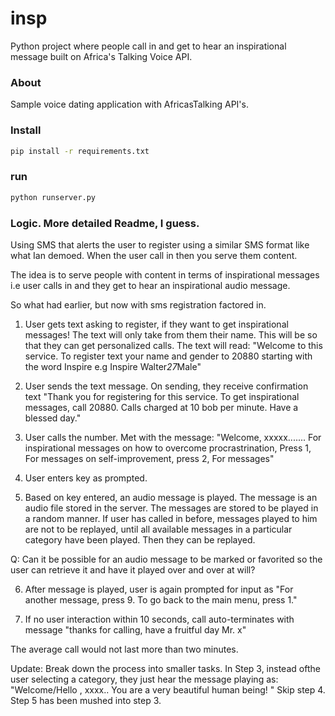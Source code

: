 # insp
Python project where people call in and get to hear an inspirational message built on Africa's Talking Voice API.

### About

Sample voice dating application with AfricasTalking API's.


### Install

```bash
pip install -r requirements.txt
```


### run

```bash
python runserver.py
```

### Logic. More detailed Readme, I guess.

Using SMS that alerts the user to register using a similar SMS format like what Ian demoed.
When the user call in then you serve them content.

The idea is to serve people with content in terms of inspirational messages i.e user calls in and they get to hear an inspirational audio message.

So what had earlier, but now with sms registration factored in.

1. User gets text asking to register, if they want to get inspirational messages! The text will only take from them their name. This will be so that they can get personalized calls.
The text will read: "Welcome to this service. To register text your name and gender to 20880 starting with the word Inspire e.g Inspire Walter*27*Male"

2. User sends the text message. On sending, they receive confirmation text "Thank you for registering for this service. To get inspirational messages, call 20880. Calls charged at 10 bob per minute. Have a blessed day."

3. User calls the number. Met with the message:
"Welcome, xxxxx....... For inspirational messages on how to overcome procrastrination, Press 1, For messages on self-improvement, press 2, For messages"

4. User enters key as prompted.

5. Based on key entered, an audio message is played. The message is an audio file stored in the server. The messages are stored to be played in a random manner. If user has called in before, messages played to him are not to be replayed, until all available messages in a particular category have been played. Then they can be replayed.

Q: Can it be possible for an audio message to be marked or favorited so the user can retrieve it and have it played over and over at will?

6. After message is played, user is again prompted for input as "For another message, press 9. To go back to the main menu, press 1."

7. If no user interaction within 10 seconds, call auto-terminates with message "thanks for calling, have a fruitful day Mr. x"

The average call would not last more than two minutes.


Update:
Break down the process into smaller tasks.
In Step 3, instead ofthe user selecting a category, they just hear the message playing as: "Welcome/Hello , xxxx.. You are a very beautiful human being! "
Skip step 4. Step 5 has been mushed into step 3.
